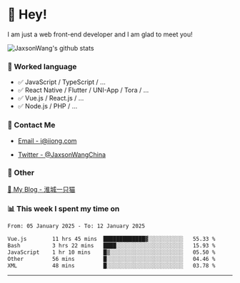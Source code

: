 # 👋 Hey!

I am just a web front-end developer and I am glad to meet you!

![JaxsonWang's github stats](https://github-readme-stats.vercel.app/api?username=JaxsonWang&&show_icons=true&&title_color=1abc9c&&icon_color=1abc9c)


### 📝 Worked language

- ✅ JavaScript / TypeScript / ...
- ✅ React Native / Flutter / UNI-App / Tora / ...
- ✅ Vue.js / React.js / ...
- ✅ Node.js / PHP / ...

### 📮 Contact Me

- [Email - i@iiong.com](mailto:i@iiong.com)

- [Twitter - @JaxsonWangChina](https://twitter.com/JaxsonWangChina)

### 🤪 Other

[📌 My Blog - 淮城一只猫](https://iiong.com)

### 📊 This week I spent my time on

<!--START_SECTION:waka-->

```txt
From: 05 January 2025 - To: 12 January 2025

Vue.js        11 hrs 45 mins  █████████████▓░░░░░░░░░░░   55.33 %
Bash          3 hrs 22 mins   ████░░░░░░░░░░░░░░░░░░░░░   15.93 %
JavaScript    1 hr 10 mins    █▒░░░░░░░░░░░░░░░░░░░░░░░   05.50 %
Other         56 mins         █░░░░░░░░░░░░░░░░░░░░░░░░   04.46 %
XML           48 mins         █░░░░░░░░░░░░░░░░░░░░░░░░   03.78 %
```

<!--END_SECTION:waka-->

---
